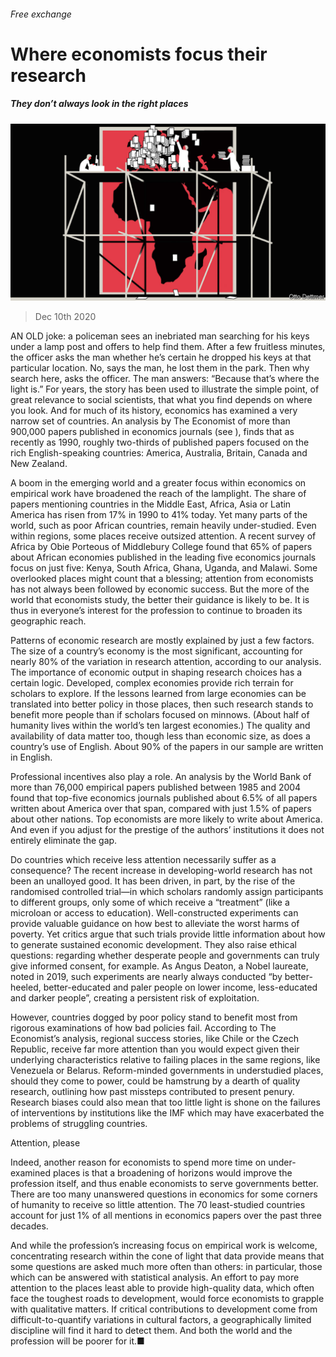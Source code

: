 ###### Free exchange

# Where economists focus their research 

##### They don’t always look in the right places 

![image](images/20201212_FND000_1.jpg) 

> Dec 10th 2020 


AN OLD joke: a policeman sees an inebriated man searching for his keys under a lamp post and offers to help find them. After a few fruitless minutes, the officer asks the man whether he’s certain he dropped his keys at that particular location. No, says the man, he lost them in the park. Then why search here, asks the officer. The man answers: “Because that’s where the light is.” For years, the story has been used to illustrate the simple point, of great relevance to social scientists, that what you find depends on where you look. And for much of its history, economics has examined a very narrow set of countries. An analysis by The Economist of more than 900,000 papers published in economics journals (see ), finds that as recently as 1990, roughly two-thirds of published papers focused on the rich English-speaking countries: America, Australia, Britain, Canada and New Zealand.


A boom in the emerging world and a greater focus within economics on empirical work have broadened the reach of the lamplight. The share of papers mentioning countries in the Middle East, Africa, Asia or Latin America has risen from 17% in 1990 to 41% today. Yet many parts of the world, such as poor African countries, remain heavily under-studied. Even within regions, some places receive outsized attention. A recent survey of Africa by Obie Porteous of Middlebury College found that 65% of papers about African economies published in the leading five economics journals focus on just five: Kenya, South Africa, Ghana, Uganda, and Malawi. Some overlooked places might count that a blessing; attention from economists has not always been followed by economic success. But the more of the world that economists study, the better their guidance is likely to be. It is thus in everyone’s interest for the profession to continue to broaden its geographic reach.



Patterns of economic research are mostly explained by just a few factors. The size of a country’s economy is the most significant, accounting for nearly 80% of the variation in research attention, according to our analysis. The importance of economic output in shaping research choices has a certain logic. Developed, complex economies provide rich terrain for scholars to explore. If the lessons learned from large economies can be translated into better policy in those places, then such research stands to benefit more people than if scholars focused on minnows. (About half of humanity lives within the world’s ten largest economies.) The quality and availability of data matter too, though less than economic size, as does a country’s use of English. About 90% of the papers in our sample are written in English.


Professional incentives also play a role. An analysis by the World Bank of more than 76,000 empirical papers published between 1985 and 2004 found that top-five economics journals published about 6.5% of all papers written about America over that span, compared with just 1.5% of papers about other nations. Top economists are more likely to write about America. And even if you adjust for the prestige of the authors’ institutions it does not entirely eliminate the gap.


Do countries which receive less attention necessarily suffer as a consequence? The recent increase in developing-world research has not been an unalloyed good. It has been driven, in part, by the rise of the randomised controlled trial—in which scholars randomly assign participants to different groups, only some of which receive a “treatment” (like a microloan or access to education). Well-constructed experiments can provide valuable guidance on how best to alleviate the worst harms of poverty. Yet critics argue that such trials provide little information about how to generate sustained economic development. They also raise ethical questions: regarding whether desperate people and governments can truly give informed consent, for example. As Angus Deaton, a Nobel laureate, noted in 2019, such experiments are nearly always conducted “by better-heeled, better-educated and paler people on lower income, less-educated and darker people”, creating a persistent risk of exploitation.


However, countries dogged by poor policy stand to benefit most from rigorous examinations of how bad policies fail. According to The Economist’s analysis, regional success stories, like Chile or the Czech Republic, receive far more attention than you would expect given their underlying characteristics relative to failing places in the same regions, like Venezuela or Belarus. Reform-minded governments in understudied places, should they come to power, could be hamstrung by a dearth of quality research, outlining how past missteps contributed to present penury. Research biases could also mean that too little light is shone on the failures of interventions by institutions like the IMF which may have exacerbated the problems of struggling countries.

Attention, please


Indeed, another reason for economists to spend more time on under-examined places is that a broadening of horizons would improve the profession itself, and thus enable economists to serve governments better. There are too many unanswered questions in economics for some corners of humanity to receive so little attention. The 70 least-studied countries account for just 1% of all mentions in economics papers over the past three decades.


And while the profession’s increasing focus on empirical work is welcome, concentrating research within the cone of light that data provide means that some questions are asked much more often than others: in particular, those which can be answered with statistical analysis. An effort to pay more attention to the places least able to provide high-quality data, which often face the toughest roads to development, would force economists to grapple with qualitative matters. If critical contributions to development come from difficult-to-quantify variations in cultural factors, a geographically limited discipline will find it hard to detect them. And both the world and the profession will be poorer for it.■

